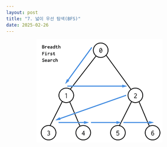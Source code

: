 ```yaml
---
layout: post
title: "7. 넓이 우선 탐색(BFS)"
date: 2025-02-26
---
```


<div style="text-align: center;">
	<img src="/사진들/알고리즘/BFS.png" alt="alt text" />
</div>


